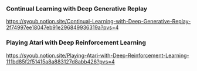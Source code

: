 ### Continual Learning with Deep Generative Replay
https://syoub.notion.site/Continual-Learning-with-Deep-Generative-Replay-2f74997ee18047eb91e296849936319a?pvs=4
### Playing Atari with Deep Reinforcement Learning
https://syoub.notion.site/Playing-Atari-with-Deep-Reinforcement-Learning-111bd85f2f51415a8a883127d8abb426?pvs=4
